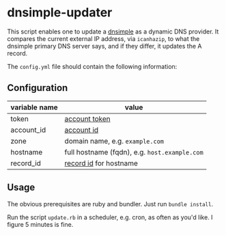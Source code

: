 # dnsimple-updater
This script enables one to update a [dnsimple](https://www.dnsimple.com/) as a dynamic DNS provider. It compares the current external IP address, via `icanhazip`, to what the dnsimple primary DNS server says, and if they differ, it updates the A record.

The `config.yml` file should contain the following information:

## Configuration

variable name | value
--- | ---
token |  [account token](https://developer.dnsimple.com/v2/#authentication)
account_id | [account id](https://developer.dnsimple.com/v2/accounts/#list-accounts)
zone | domain name, e.g. `example.com`
hostname | full hostname (fqdn), e.g. `host.example.com`
record_id | [record id](https://developer.dnsimple.com/v2/zones/records/#list) for hostname

## Usage

The obvious prerequisites are ruby and bundler. Just run `bundle install`.

Run the script `update.rb` in a scheduler, e.g. cron, as often as you'd like. I figure 5 minutes is fine.
